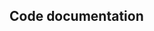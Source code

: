## Code documentation

<!-- ::: tests.integration.test_gcloud.test_functioning.test_max_messages -->
